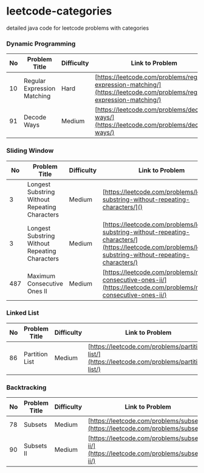 # leetcode-categories
detailed java code for leetcode problems with categories

### Dynamic Programming
No | Problem Title | Difficulty | Link to Problem
------------ | ------------ | ------------- | -------------
10 | Regular Expression Matching | Hard | [https://leetcode.com/problems/regular-expression-matching/](https://leetcode.com/problems/regular-expression-matching/)
91 | Decode Ways | Medium | [https://leetcode.com/problems/decode-ways/](https://leetcode.com/problems/decode-ways/)


### Sliding Window
No | Problem Title | Difficulty | Link to Problem
------------ | ------------ | ------------- | -------------
3 | Longest Substring Without Repeating Characters | Medium | [https://leetcode.com/problems/longest-substring-without-repeating-characters/]()
3 | Longest Substring Without Repeating Characters | Medium | [https://leetcode.com/problems/longest-substring-without-repeating-characters/](https://leetcode.com/problems/longest-substring-without-repeating-characters/)
487 | Maximum Consecutive Ones II | Medium | [https://leetcode.com/problems/max-consecutive-ones-ii/](https://leetcode.com/problems/max-consecutive-ones-ii/)


### Linked List
No | Problem Title | Difficulty | Link to Problem
------------ | ------------ | ------------- | -------------
86 | Partition List | Medium | [https://leetcode.com/problems/partition-list/](https://leetcode.com/problems/partition-list/)

### Backtracking
No | Problem Title | Difficulty | Link to Problem
------------ | ------------ | ------------- | -------------
78 | Subsets | Medium | [https://leetcode.com/problems/subsets/](https://leetcode.com/problems/subsets/)
90 | Subsets II | Medium | [https://leetcode.com/problems/subsets-ii/](https://leetcode.com/problems/subsets-ii/)

